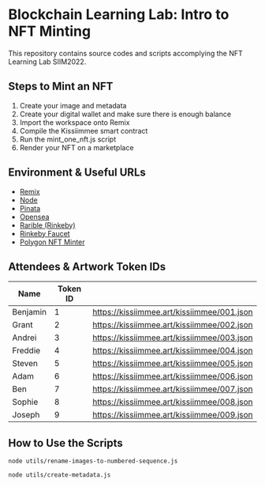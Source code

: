 # Blockchain Learning Lab: Intro to NFT Minting
This repository contains source codes and scripts accomplying the NFT Learning Lab SIIM2022. 

## Steps to Mint an NFT
1. Create your image and metadata
2. Create your digital wallet and make sure there is enough balance
3. Import the workspace onto Remix
4. Compile the Kissiimmee smart contract
5. Run the mint_one_nft.js script
6. Render your NFT on a marketplace

## Environment & Useful URLs
- [Remix](https://remix.ethereum.org)
- [Node](https://nodejs.org/en/)
- [Pinata](https://www.pinata.cloud)
- [Opensea](https://opensea.io)
- [Rarible (Rinkeby)](https://rinkeby.rarible.com/)
- [Rinkeby Faucet](https://rinkebyfaucet.com/)
- [Polygon NFT Minter](https://mintnft.today/)

## Attendees & Artwork Token IDs
| Name     | Token ID | |
| ----------- | ----------- | ---------- |
| Benjamin     | 1      | https://kissiimmee.art/kissiimmee/001.json |
| Grant  | 2        | https://kissiimmee.art/kissiimmee/002.json |
| Andrei  | 3       | https://kissiimmee.art/kissiimmee/003.json | 
| Freddie   | 4        | https://kissiimmee.art/kissiimmee/004.json |
| Steven  | 5       | https://kissiimmee.art/kissiimmee/005.json |
| Adam  | 6       | https://kissiimmee.art/kissiimmee/006.json |
| Ben  | 7      | https://kissiimmee.art/kissiimmee/007.json |
| Sophie  | 8     | https://kissiimmee.art/kissiimmee/008.json |
| Joseph  | 9     | https://kissiimmee.art/kissiimmee/009.json |


## How to Use the Scripts
```console
node utils/rename-images-to-numbered-sequence.js
```

```console
node utils/create-metadata.js
```

